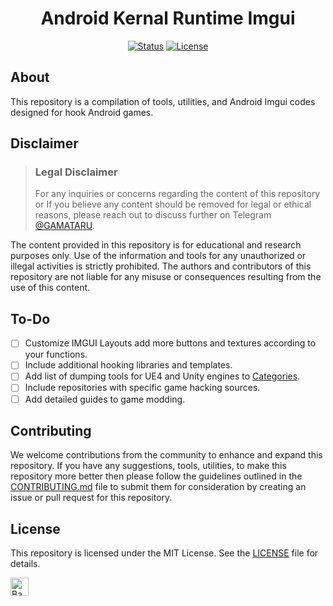<h1 align="center">Android Kernal Runtime Imgui</h1>

<div align="center">

  [![Status](https://img.shields.io/badge/status-active-success.svg)]() 
  [![License](https://img.shields.io/badge/license-MIT-blue.svg)](/LICENSE)

</div>

## About

This repository is a compilation of tools, utilities, and Android Imgui codes designed for hook Android games.

## Disclaimer
> ### Legal Disclaimer
> For any inquiries or concerns regarding the content of this repository or If you believe any content should be removed for legal or ethical reasons, please reach out to discuss further on Telegram [@GAMATARU](https://t.me/GAMATARU).

The content provided in this repository is for educational and research purposes only. Use of the information and tools for any unauthorized or illegal activities is strictly prohibited. The authors and contributors of this repository are not liable for any misuse or consequences resulting from the use of this content.

## To-Do

- [ ] Customize IMGUI Layouts add more buttons and textures according to your functions.
- [ ] Include additional hooking libraries and templates.
- [ ] Add list of dumping tools for UE4 and Unity engines to [Categories](#Categories).
- [ ] Include repositories with specific game hacking sources.
- [ ] Add detailed guides to game modding.

## Contributing

We welcome contributions from the community to enhance and expand this repository. If you have any suggestions, tools, utilities, to make this repository more better then please follow the guidelines outlined in the [CONTRIBUTING.md](push.md) file to submit them for consideration by creating an issue or pull request for this repository.

## License

This repository is licensed under the MIT License. See the [LICENSE](LICENSE) file for details.

<p align="left"><a href="https://github.com/gamatarudev/Android-Kernal-Imgui?tab=readme-ov-file"><img src="http://randojs.com/images/backToTopButton.png" alt="Back to top" height="29"/></a></p>
